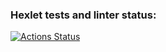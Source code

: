 ### Hexlet tests and linter status:
[![Actions Status](https://github.com/skepto77/backend-project-lvl3/workflows/hexlet-check/badge.svg)](https://github.com/skepto77/backend-project-lvl3/actions)